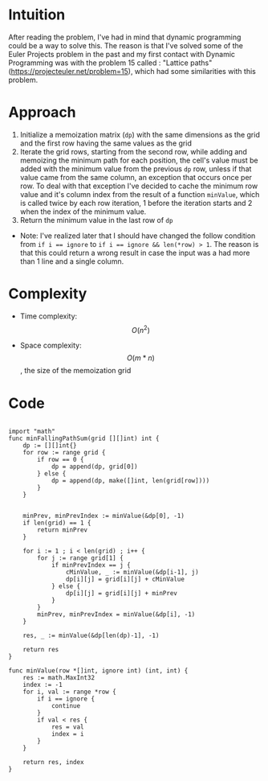 # Intuition
After reading the problem, I've had in mind that dynamic programming could be a way to solve this. The reason is that I've solved some of the Euler Projects problem in the past and my first contact with Dynamic Programming was with the problem 15 called : "Lattice paths" (https://projecteuler.net/problem=15), which had some similarities with this problem.

# Approach
1. Initialize a memoization matrix (`dp`) with the same dimensions as the grid and the first row having the same values as the grid
2. Iterate the grid rows, starting from the second row, while adding and memoizing the minimum path for each position, the cell's value must be added with the minimum value from the previous `dp` row, unless if that value came from the same column, an exception that occurs once per row. To deal with that exception I've decided to cache the minimum row value and it's column index from the result of a function `minValue`, which is called twice by each row iteration, 1 before the iteration starts and 2 when the index of the minimum value.
3. Return the minimum value in the last row of `dp`

* Note: I've realized later that I should have changed the follow condition from `if i == ignore` to `if i == ignore && len(*row) > 1`. The reason is that this could return a wrong result in case the input was a had more than 1 line and a single column.

# Complexity
- Time complexity: $$O(n^2)$$

- Space complexity: $$O(m*n)$$, the size of the memoization grid

# Code
```

import "math"
func minFallingPathSum(grid [][]int) int {
    dp := [][]int{}
    for row := range grid {
        if row == 0 {
            dp = append(dp, grid[0])
        } else {
            dp = append(dp, make([]int, len(grid[row])))
        }
    }


    minPrev, minPrevIndex := minValue(&dp[0], -1)
    if len(grid) == 1 {
        return minPrev
    }

    for i := 1 ; i < len(grid) ; i++ {
        for j := range grid[1] {
            if minPrevIndex == j {
                cMinValue, _ := minValue(&dp[i-1], j)
                dp[i][j] = grid[i][j] + cMinValue
            } else {
                dp[i][j] = grid[i][j] + minPrev
            }
        }
        minPrev, minPrevIndex = minValue(&dp[i], -1)
    }

    res, _ := minValue(&dp[len(dp)-1], -1)

    return res
}

func minValue(row *[]int, ignore int) (int, int) {
    res := math.MaxInt32
    index := -1
    for i, val := range *row {
        if i == ignore {
            continue
        }
        if val < res {
            res = val
            index = i
        }
    }

    return res, index
}
```
